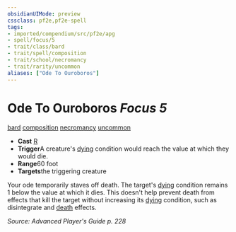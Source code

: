 ```yaml
---
obsidianUIMode: preview
cssclass: pf2e,pf2e-spell
tags:
- imported/compendium/src/pf2e/apg
- spell/focus/5
- trait/class/bard
- trait/spell/composition
- trait/school/necromancy
- trait/rarity/uncommon
aliases: ["Ode To Ouroboros"]
---
```

# Ode To Ouroboros *Focus 5*   
[bard](rules/traits/bard.md)  [composition](composition.md)  [necromancy](necromancy.md)  [uncommon](uncommon.md)  

- **Cast** [R](chapter-9-playing-the-game.md#Actions "Reaction") 
- **Trigger**A creature's [dying](conditions.md#Dying) condition would reach the value at which they would die.
- **Range**60 foot
- **Targets**the triggering creature

Your ode temporarily staves off death. The target's [dying](conditions.md#Dying) condition remains 1 below the value at which it dies. This doesn't help prevent death from effects that kill the target without increasing its [dying](conditions.md#Dying) condition, such as disintegrate and [death](death.md) effects.

*Source: Advanced Player's Guide p. 228*
